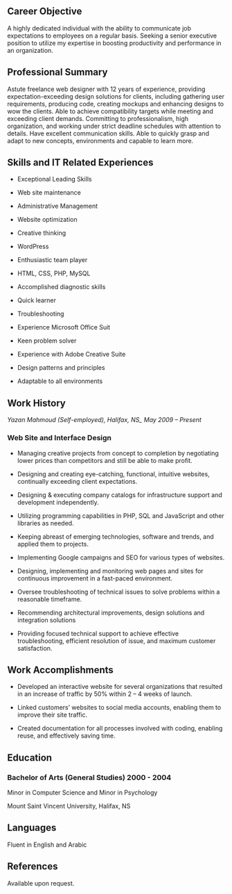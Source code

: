 

## Career Objective

A highly dedicated individual with the ability to communicate job expectations to employees on a regular basis. Seeking a senior executive position to utilize my expertise in boosting productivity and performance in an organization.

## Professional Summary

Astute freelance web designer with 12 years of experience, providing expectation-exceeding design solutions for clients, including gathering user requirements, producing code, creating mockups and enhancing designs to wow the clients. Able to achieve compatibility targets while meeting and exceeding client demands. Committing to professionalism, high organization, and working under strict deadline schedules with attention to details. Have excellent communication skills. Able to quickly grasp and adapt to new concepts, environments and capable to learn more.

## Skills and IT Related Experiences

- Exceptional Leading Skills

- Web site maintenance

- Administrative Management

- Website optimization

- Creative thinking

- WordPress

- Enthusiastic team player

- HTML, CSS, PHP, MySQL

-  Accomplished diagnostic skills

- Quick learner

- Troubleshooting

- Experience Microsoft Office Suit

- Keen problem solver

- Experience with Adobe Creative Suite

- Design patterns and principles

- Adaptable to all environments

## Work History

*Yazan Mahmoud (Self-employed), Halifax, NS_  May 2009 – Present*

### Web Site and Interface Design

- Managing creative projects from concept to completion by negotiating lower prices than competitors and still be able to make profit.

- Designing and creating eye-catching, functional, intuitive websites, continually exceeding client expectations.

- Designing & executing company catalogs for infrastructure support and development independently.

- Utilizing programming capabilities in PHP, SQL and JavaScript and other libraries as needed.

- Keeping abreast of emerging technologies, software and trends, and applied them to projects.

- Implementing Google campaigns and SEO for various types of websites.

- Designing, implementing and monitoring web pages and sites for continuous improvement in a fast-paced environment.

- Oversee troubleshooting of technical issues to solve problems within a reasonable timeframe.

- Recommending architectural improvements, design solutions and integration solutions

- Providing focused technical support to achieve effective troubleshooting, efficient resolution of issue, and maximum customer satisfaction.



## Work Accomplishments

- Developed an interactive website for several organizations that resulted in an increase of traffic by 50% within 2 – 4 weeks of launch.

- Linked customers’ websites to social media accounts, enabling them to improve their site traffic.

- Created documentation for all processes involved with coding, enabling reuse, and effectively saving time.

## Education

### Bachelor of Arts (General Studies) 2000 - 2004

Minor in Computer Science and Minor in Psychology

Mount Saint Vincent University, Halifax, NS

## Languages

Fluent in English and Arabic

## References

Available upon request.
